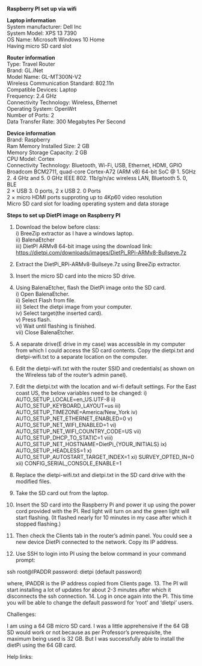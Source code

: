 **Raspberry PI set up via wifi**

**Laptop information**<br />
System manufacturer: Dell Inc<br />
System Model: XPS 13 7390<br />
OS Name: Microsoft Windows 10 Home<br />
Having micro SD card slot<br />

**Router information**<br />
Type: Travel Router<br />
Brand:	GL.iNet<br />
Model Name:	GL-MT300N-V2<br />
Wireless Communication Standard:	802.11n<br />
Compatible Devices:	Laptop<br />
Frequency:	2.4 GHz<br />
Connectivity Technology:	Wireless, Ethernet<br />
Operating System:	OpenWrt<br />
Number of Ports:	2<br />
Data Transfer Rate:	300 Megabytes Per Second<br />

**Device information**<br />
Brand:	Raspberry<br />
Ram Memory Installed Size:	2 GB<br />
Memory Storage Capacity:	2 GB<br />
CPU Model:	Cortex<br />
Connectivity Technology:	Bluetooth, Wi-Fi, USB, Ethernet, HDMI, GPIO<br />
Broadcom BCM2711, quad-core Cortex-A72 (ARM v8) 64-bit SoC @ 1. 5GHz<br />
2. 4 GHz and 5. 0 GHz IEEE 802. 11b/g/n/ac wireless LAN, Bluetooth 5. 0, BLE<br />
2 × USB 3. 0 ports, 2 x USB 2. 0 Ports<br />
2 × micro HDMI ports supproting up to 4Kp60 video resolution<br />
Micro SD card slot for loading operating system and data storage<br />

**Steps to set up DietPI image on Raspberry PI**

1. Download the below before class:<br />
  i) BreeZip extractor as I have a windows laptop.<br />
  ii) BalenaEtcher<br />
  iii) DietPI ARMv8 64-bit image using the download link:<br />
  https://dietpi.com/downloads/images/DietPi_RPi-ARMv8-Bullseye.7z

2. Extract the DietPi_RPi-ARMv8-Bullseye.7z using BreeZip extractor.
3. Insert the micro SD card into the micro SD drive.
4. Using BalenaEtcher, flash the DietPi image onto the SD card.<br />
  i) Open BalenaEtcher.<br />
  ii) Select Flash from file.<br />
  iii) Select the dietpi image from your computer.<br />
  iv) Select target(the inserted card).<br />
  v) Press flash.<br />
  vi) Wait until flashing is finished.<br />
  vii) Close BalenaEtcher.<br />
5. A separate drive(E drive in my case) was accessible in my computer from which I could access the SD card contents. 
  Copy the dietpi.txt and dietpi-wifi.txt to a separate location on the computer.
6. Edit the dietpi-wifi.txt with the router SSID and credentials( as shown on the Wireless tab of the router’s admin panel).
7. Edit the dietpi.txt with the location and wi-fi default settings. For the East coast US, the below variables need to be changed:
  i) AUTO_SETUP_LOCALE=en_US.UTF-8
  ii) AUTO_SETUP_KEYBOARD_LAYOUT=us
  iii) AUTO_SETUP_TIMEZONE=America/New_York
  iv) AUTO_SETUP_NET_ETHERNET_ENABLED=0
  v) AUTO_SETUP_NET_WIFI_ENABLED=1
  vi) AUTO_SETUP_NET_WIFI_COUNTRY_CODE=US
  vii) AUTO_SETUP_DHCP_TO_STATIC=1
  viii) AUTO_SETUP_NET_HOSTNAME=DietPi_{YOUR_INITIALS}
  ix) AUTO_SETUP_HEADLESS=1
  x) AUTO_SETUP_AUTOSTART_TARGET_INDEX=1
  xi) SURVEY_OPTED_IN=0
  xii) CONFIG_SERIAL_CONSOLE_ENABLE=1
8. Replace the dietpi-wifi.txt and dietpi.txt in the SD card drive with the modified files.
9. Take the SD card out from the laptop.
10. Insert the SD card into the Raspberry Pi and power it up using the power cord provided with the PI. 
  Red light will turn on and the green light will start flashing. (It flashed nearly for 10 minutes in my case after which it stopped flashing.)
11. Then check the Clients tab in the router’s admin panel. You could see a new device DietPi connected to the network. Copy its IP address.
12. Use SSH to login into PI using the below command in your command prompt:

  ssh root@IPADDR
  password: dietpi (default password)

  where, IPADDR is the IP address copied from Clients page.
13. The PI will start installing a lot of updates for about 2-3 minutes after which it disconnects the ssh connection.
14. Log in once again into the PI. This time you will be able to change the default password for ‘root’ and ‘dietpi’ users.

Challenges:

I am using a 64 GB micro SD card. I was a little apprehensive if the 64 GB SD would work or not because as per Professor’s prerequisite, 
the maximum being used is 32 GB. But I was successfully able to install the dietPi using the 64 GB card.

Help links:

